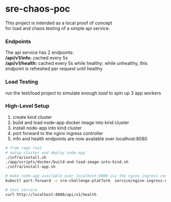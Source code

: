 # sre-chaos-poc
This project is intended as a local proof of concept  
for load and chaos testing of a simple api service.  

### Endpoints
The api service has 2 endpoints:  
**/api/v1/info:** cached every 5s  
**/api/v1/health:** cached every 5s while healthy; while unhealthy, this endpoint is refreshed per request until  healthy

### Load Testing
run the test/load project to simulate enough _load_ to spin up 3 app workers

### High-Level Setup
1. create kind cluster
2. build and load node-app docker image into kind cluster
3. install node-app into kind cluster
4. port forward to the nginx ingress controller
5. info and health endpoints are now available over localhost:8080

```bash
# from repo root
# setup cluster and deploy node-app
./infra/install.sh
./app/scripts/docker/build-and-load-image-into-kind.sh
./infra/install-app.sh

# make node-app available over localhost:8080 via the nginx ingress controller
kubectl port-forward -n sre-challenge-platform  service/nginx-ingress-nginx-controller 8080:80

# test service
curl http://localhost:8080/api/v1/health
```
